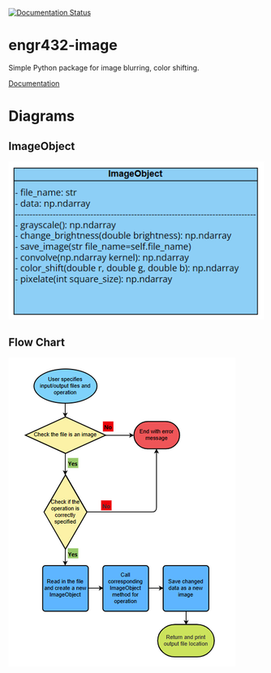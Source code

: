 [![Documentation Status](https://readthedocs.org/projects/engr432-image/badge/?version=latest)](https://engr432-image.readthedocs.io/en/latest/?badge=latest)

# engr432-image
Simple Python package for image blurring, color shifting.

[Documentation](https://engr432-image.readthedocs.io/en/latest/)

# Diagrams

## ImageObject
![ImageObject Diagram](docs/ImageObject.png)

## Flow Chart
![Flow Chart](docs/flow_chart.png)
